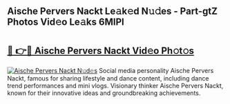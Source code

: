 ## Aische Pervers Nackt Le𝚊k𝚎d N𝚞𝚍es - Part-gtZ Photos Vid𝚎o Le𝚊ks 6MIPI

# <h2><a href="http://fb9ydy0.evod.top/?m=Aische+Pervers+Nackt">🔗 👉🔴 Aische Pervers Nackt Vid𝚎o Ph𝚘t𝚘s</a></h2>

[![Aische Pervers Nackt N𝚞d𝚎s](https://i.imgur.com/8V9OHl7.gif)](http://fb9ydy0.evod.top/?m=Aische+Pervers+Nackt)
Social media personality Aische Pervers Nackt, famous for sharing lifestyle and dance content, including dance trend performances and mini vlogs. Visionary thinker Aische Pervers Nackt, known for their innovative ideas and groundbreaking achievements. 

